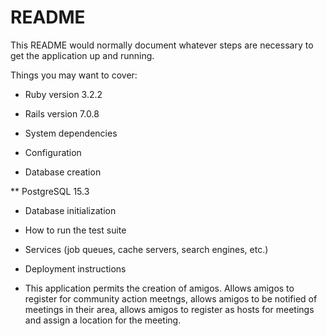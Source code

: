 # README

This README would normally document whatever steps are necessary to get the
application up and running.

Things you may want to cover:

* Ruby version 3.2.2

* Rails version 7.0.8

* System dependencies

* Configuration

* Database creation

** PostgreSQL 15.3

* Database initialization

* How to run the test suite

* Services (job queues, cache servers, search engines, etc.)

* Deployment instructions

* This application permits the creation of amigos. Allows amigos to register for community action meetngs, allows amigos to be notified of meetings in their area, allows amigos to register as hosts for meetings and assign a location for the meeting.
